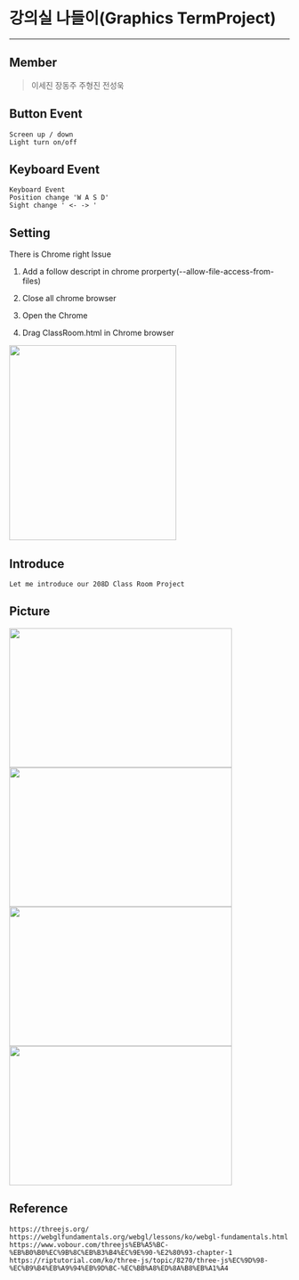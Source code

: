 # 강의실 나들이(Graphics TermProject)
<hr>

## Member
> 이세진
> 장동주
> 주형진
> 전성욱


## Button Event
```
Screen up / down
Light turn on/off
```
## Keyboard Event
```
Keyboard Event 
Position change 'W A S D'  
Sight change ' <- -> '

```
## Setting
There is Chrome right Issue
1. Add a follow descript in chrome prorperty(--allow-file-access-from-files)

2. Close all chrome browser 

3. Open the Chrome

4. Drag ClassRoom.html in Chrome browser


<img src="https://github.com/MCJoo/Graphics-TermProject/blob/master/%EA%B0%95%EC%9D%98%EC%8B%A4%20%EB%82%98%EB%93%A4%EC%9D%B4/ReadMeImage/ReadMe5.png" width="300" height ="350"> 



## Introduce
```
Let me introduce our 208D Class Room Project

```

## Picture
<img src="https://github.com/MCJoo/Graphics-TermProject/blob/master/%EA%B0%95%EC%9D%98%EC%8B%A4%20%EB%82%98%EB%93%A4%EC%9D%B4/ReadMeImage/ReadMe1.png" width="400" height ="250"> 
<img src="https://github.com/MCJoo/Graphics-TermProject/blob/master/%EA%B0%95%EC%9D%98%EC%8B%A4%20%EB%82%98%EB%93%A4%EC%9D%B4/ReadMeImage/ReadMe2.png" width="400" height ="250">
<img src="https://github.com/MCJoo/Graphics-TermProject/blob/master/%EA%B0%95%EC%9D%98%EC%8B%A4%20%EB%82%98%EB%93%A4%EC%9D%B4/ReadMeImage/ReadMe3.png" width="400" height ="250">
<img src="https://github.com/MCJoo/Graphics-TermProject/blob/master/%EA%B0%95%EC%9D%98%EC%8B%A4%20%EB%82%98%EB%93%A4%EC%9D%B4/ReadMeImage/ReadMe4.png" width="400" height ="250">


## Reference
```
https://threejs.org/
https://webglfundamentals.org/webgl/lessons/ko/webgl-fundamentals.html
https://www.vobour.com/threejs%EB%A5%BC-%EB%B0%B0%EC%9B%8C%EB%B3%B4%EC%9E%90-%E2%80%93-chapter-1
https://riptutorial.com/ko/three-js/topic/8270/three-js%EC%9D%98-%EC%B9%B4%EB%A9%94%EB%9D%BC-%EC%BB%A8%ED%8A%B8%EB%A1%A4
```
